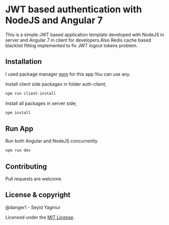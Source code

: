 # JWT based authentication with NodeJS and Angular 7


This is a simple JWT based application template developed with NodeJS in server and Angular 7 in client for developers.Also Redis cache based blacklist fitting implemented to fix JWT logout tokens problem.

## Installation

I used package manager [npm](https://www.npmjs.com/get-npm) for this app.You can use any.

Install client side packages in folder auth-client;
```bash
npm run client-install
```

Install all packages in server side;
```bash
npm install
```

## Run App
Run both Angular and NodeJS concurrently 
```bash
npm run dev
```

 
## Contributing
Pull requests are welcome.
 

## License & copyright
@danger1 - Seyid Yagmur

Licensed under the [MIT License](LICENSE).